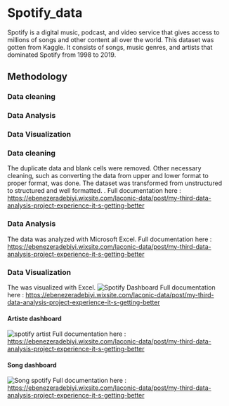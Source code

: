 # Spotify_data
Spotify is a digital music, podcast, and video service that gives access to millions of songs and other content all over the world. This dataset was gotten from Kaggle. It consists of songs, music genres, and artists that dominated Spotify from 1998 to 2019.

## Methodology
### Data cleaning 
### Data Analysis
### Data Visualization

### Data cleaning 
The duplicate data and blank cells were removed. Other necessary cleaning, such as converting the data from upper and lower format to proper format, was done. The dataset was transformed from unstructured to structured and well formatted. . Full documentation here :
https://ebenezeradebiyi.wixsite.com/laconic-data/post/my-third-data-analysis-project-experience-it-s-getting-better

### Data Analysis
The data was analyzed with Microsoft Excel.
Full documentation here :
https://ebenezeradebiyi.wixsite.com/laconic-data/post/my-third-data-analysis-project-experience-it-s-getting-better

### Data Visualization
The was visualized with Excel. 
![Spotify Dashboard](https://user-images.githubusercontent.com/102805397/187090926-18482852-b7c2-44f5-9d50-df1bf43d707e.PNG)
Full documentation here :
https://ebenezeradebiyi.wixsite.com/laconic-data/post/my-third-data-analysis-project-experience-it-s-getting-better

#### Artiste dashboard
![spotify artist](https://user-images.githubusercontent.com/102805397/187090992-b1a2f372-c34b-4b25-8fed-01a65944c5b0.PNG)
Full documentation here :
https://ebenezeradebiyi.wixsite.com/laconic-data/post/my-third-data-analysis-project-experience-it-s-getting-better

#### Song dashboard
![Song spotify](https://user-images.githubusercontent.com/102805397/187091055-f73f3605-7715-4904-b039-ca9460f64896.PNG)
Full documentation here :
https://ebenezeradebiyi.wixsite.com/laconic-data/post/my-third-data-analysis-project-experience-it-s-getting-better
